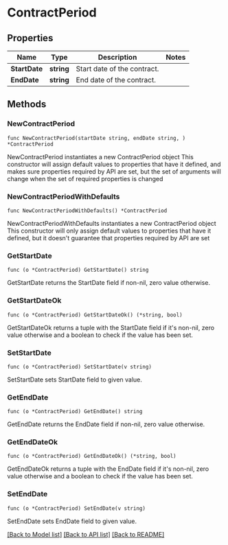 # ContractPeriod

## Properties

Name | Type | Description | Notes
------------ | ------------- | ------------- | -------------
**StartDate** | **string** | Start date of the contract. | 
**EndDate** | **string** | End date of the contract. | 

## Methods

### NewContractPeriod

`func NewContractPeriod(startDate string, endDate string, ) *ContractPeriod`

NewContractPeriod instantiates a new ContractPeriod object
This constructor will assign default values to properties that have it defined,
and makes sure properties required by API are set, but the set of arguments
will change when the set of required properties is changed

### NewContractPeriodWithDefaults

`func NewContractPeriodWithDefaults() *ContractPeriod`

NewContractPeriodWithDefaults instantiates a new ContractPeriod object
This constructor will only assign default values to properties that have it defined,
but it doesn't guarantee that properties required by API are set

### GetStartDate

`func (o *ContractPeriod) GetStartDate() string`

GetStartDate returns the StartDate field if non-nil, zero value otherwise.

### GetStartDateOk

`func (o *ContractPeriod) GetStartDateOk() (*string, bool)`

GetStartDateOk returns a tuple with the StartDate field if it's non-nil, zero value otherwise
and a boolean to check if the value has been set.

### SetStartDate

`func (o *ContractPeriod) SetStartDate(v string)`

SetStartDate sets StartDate field to given value.


### GetEndDate

`func (o *ContractPeriod) GetEndDate() string`

GetEndDate returns the EndDate field if non-nil, zero value otherwise.

### GetEndDateOk

`func (o *ContractPeriod) GetEndDateOk() (*string, bool)`

GetEndDateOk returns a tuple with the EndDate field if it's non-nil, zero value otherwise
and a boolean to check if the value has been set.

### SetEndDate

`func (o *ContractPeriod) SetEndDate(v string)`

SetEndDate sets EndDate field to given value.



[[Back to Model list]](../README.md#documentation-for-models) [[Back to API list]](../README.md#documentation-for-api-endpoints) [[Back to README]](../README.md)



